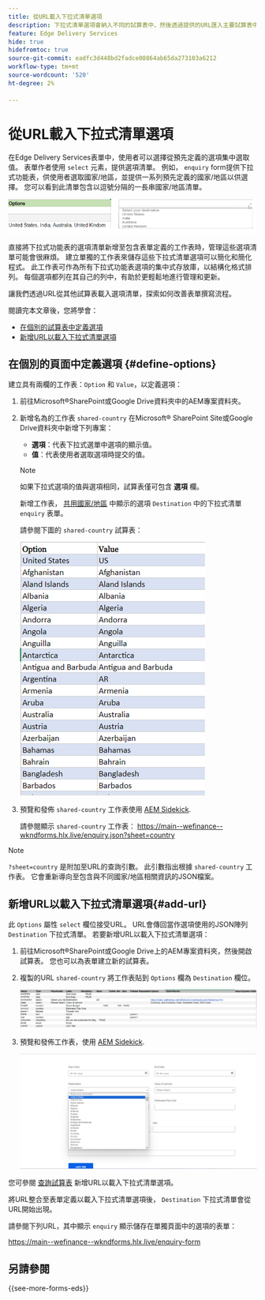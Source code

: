 ```yaml
---
title: 從URL載入下拉式清單選項
description: 下拉式清單選項會納入不同的試算表中，然後透過提供的URL匯入主要試算表中。
feature: Edge Delivery Services
hide: true
hidefromtoc: true
source-git-commit: eadfc3d448bd2fadce08864ab65da273103a6212
workflow-type: tm+mt
source-wordcount: '520'
ht-degree: 2%

---
```



# 從URL載入下拉式清單選項

在Edge Delivery Services表單中，使用者可以選擇從預先定義的選項集中選取值。 表單作者使用 `select` 元素，提供選項清單。
例如， `enquiry` form提供下拉式功能表，供使用者選取國家/地區，並提供一系列預先定義的國家/地區以供選擇。 您可以看到此清單包含以逗號分隔的一長串國家/地區清單。

![下拉式清單選項](/help/forms/assets/drop-down-options.png)

直接將下拉式功能表的選項清單新增至包含表單定義的工作表時，管理這些選項清單可能會很麻煩。 建立單獨的工作表來儲存這些下拉式清單選項可以簡化和簡化程式。 此工作表可作為所有下拉式功能表選項的集中式存放庫，以結構化格式排列。 每個選項都列在其自己的列中，有助於更輕鬆地進行管理和更新。

讓我們透過URL從其他試算表載入選項清單，探索如何改善表單撰寫流程。

閱讀完本文章後，您將學會：

* [在個別的試算表中定義選項](#define-options)
* [新增URL以載入下拉式清單選項](#add-url)

## 在個別的頁面中定義選項 {#define-options}

建立具有兩欄的工作表：`Option` 和 `Value`，以定義選項：

1. 前往Microsoft®SharePoint或Google Drive資料夾中的AEM專案資料夾。
2. 新增名為的工作表 `shared-country` 在Microsoft® SharePoint Site或Google Drive資料夾中新增下列專案：

   * **選項**：代表下拉式選單中選項的顯示值。
   * **值**：代表使用者選取選項時提交的值。

   >[!NOTE]
   >
   > 如果下拉式選項的值與選項相同，試算表僅可包含 **選項** 欄。

   新增工作表， [共用國家/地區](/help/forms/assets/enquiry-options.xlsx) 中顯示的選項 `Destination` 中的下拉式清單 `enquiry` 表單。

   請參閱下圖的 `shared-country` 試算表：

   ![國家/地區的下拉式清單](/help/forms/assets/drop-down-country-options.png)
3. 預覽和發佈 `shared-country` 工作表使用 [AEM Sidekick](https://www.aem.live/developer/tutorial#preview-and-publish-your-content).

   請參閱顯示 `shared-country` 工作表： https://main--wefinance--wkndforms.hlx.live/enquiry.json?sheet=country

>[!NOTE]
>
> `?sheet=country` 是附加至URL的查詢引數。 此引數指出根據 `shared-country` 工作表。 它會重新導向至包含與不同國家/地區相關資訊的JSON檔案。

## 新增URL以載入下拉式清單選項{#add-url}

此 `Options` 屬性 `select` 欄位接受URL。 URL會傳回當作選項使用的JSON陣列 `Destination` 下拉式清單。 若要新增URL以載入下拉式清單選項：

1. 前往Microsoft®SharePoint或Google Drive上的AEM專案資料夾，然後開啟試算表。 您也可以為表單建立新的試算表。
1. 複製的URL `shared-country` 將工作表貼到 `Options` 欄為 `Destination` 欄位。

   ![查詢試算表](/help/forms/assets/drop-down-enquiry.png)

1. 預覽和發佈工作表，使用 [AEM Sidekick](https://www.aem.live/developer/tutorial#preview-and-publish-your-content).


   ![國家/地區的下拉式清單](/help/forms/assets/load-dropdown-options-form.png)

您可參閱 [查詢試算表](/help/forms/assets/enquiry-options.xlsx) 新增URL以載入下拉式清單選項。

將URL整合至表單定義以載入下拉式清單選項後， `Destination` 下拉式清單會從URL開始出現。

請參閱下列URL，其中顯示 `enquiry` 顯示儲存在單獨頁面中的選項的表單：

https://main--wefinance--wkndforms.hlx.live/enquiry-form

## 另請參閱

{{see-more-forms-eds}}


